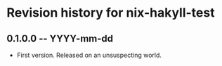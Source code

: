 # Revision history for nix-hakyll-test

## 0.1.0.0 -- YYYY-mm-dd

* First version. Released on an unsuspecting world.
